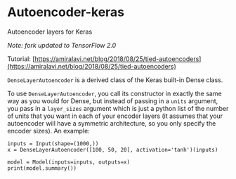 # Autoencoder-keras
Autoencoder layers for Keras

_Note: fork updated to TensorFlow 2.0_

Tutorial: [https://amiralavi.net/blog/2018/08/25/tied-autoencoders](https://amiralavi.net/blog/2018/08/25/tied-autoencoders)

`DenseLayerAutoencoder` is a derived class of the Keras built-in Dense class.

To use `DenseLayerAutoencoder`, you call its constructor in exactly the same way as you would for Dense, but instead of passing in a `units` argument, you pass in a `layer_sizes` argument which is just a python list of the number of units that you want in each of your encoder layers (it assumes that your autoencoder will have a symmetric architecture, so you only specify the encoder sizes). An example:

```
inputs = Input(shape=(1000,))
x = DenseLayerAutoencoder([100, 50, 20], activation='tanh')(inputs)

model = Model(inputs=inputs, outputs=x)
print(model.summary())
```
